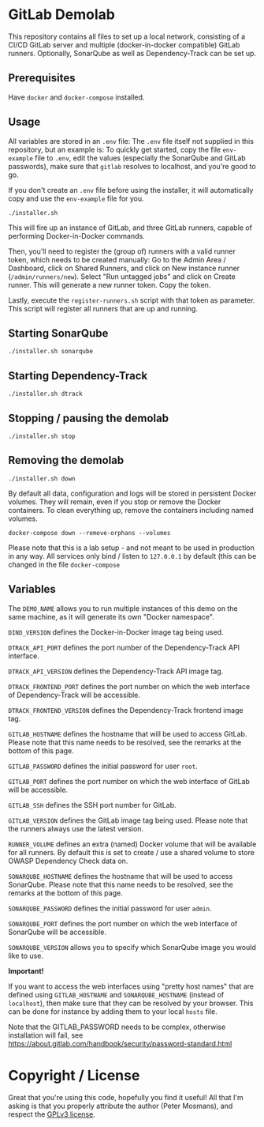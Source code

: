 # GitLab Demolab

This repository contains all files to set up a local network, consisting of a
CI/CD GitLab server and multiple (docker-in-docker compatible) GitLab runners.
Optionally, SonarQube as well as Dependency-Track can be set up.

## Prerequisites

Have `docker` and `docker-compose` installed.

## Usage

All variables are stored in an `.env` file: The `.env` file itself not supplied
in this repository, but an example is: To quickly get started, copy the file
`env-example` file to `.env`, edit the values (especially the SonarQube and
GitLab passwords), make sure that `gitlab` resolves to localhost, and you\'re
good to go.

If you don't create an `.env` file before using the installer, it will
automatically copy and use the `env-example` file for you.

```console
./installer.sh
```

This will fire up an instance of GitLab, and three GitLab runners, capable of
performing Docker-in-Docker commands.

Then, you\'ll need to register the (group of) runners with a valid runner token,
which needs to be created manually: Go to the Admin Area / Dashboard, click on
Shared Runners, and click on New instance runner (`/admin/runners/new`). Select
\"Run untagged jobs\" and click on Create runner. This will generate a new
runner token. Copy the token.

Lastly, execute the `register-runners.sh` script with that token as parameter.
This script will register all runners that are up and running.

## Starting SonarQube

```console
./installer.sh sonarqube
```

## Starting Dependency-Track

```console
./installer.sh dtrack
```

## Stopping / pausing the demolab

```console
./installer.sh stop
```

## Removing the demolab

```console
./installer.sh down
```

By default all data, configuration and logs will be stored in persistent Docker
volumes. They will remain, even if you stop or remove the Docker containers. To
clean everything up, remove the containers including named volumes.

```console
docker-compose down --remove-orphans --volumes
```

Please note that this is a lab setup - and not meant to be used in production in
any way. All services only bind / listen to `127.0.0.1` by default (this can be
changed in the file `docker-compose`

## Variables

The `DEMO_NAME` allows you to run multiple instances of this demo on the same
machine, as it will generate its own \"Docker namespace\".

`DIND_VERSION` defines the Docker-in-Docker image tag being used.

`DTRACK_API_PORT` defines the port number of the Dependency-Track API interface.

`DTRACK_API_VERSION` defines the Dependency-Track API image tag.

`DTRACK_FRONTEND_PORT` defines the port number on which the web interface of
Dependency-Track will be accessible.

`DTRACK_FRONTEND_VERSION` defines the Dependency-Track frontend image tag.

`GITLAB_HOSTNAME` defines the hostname that will be used to access GitLab.
Please note that this name needs to be resolved, see the remarks at the bottom
of this page.

`GITLAB_PASSWORD` defines the initial password for user `root`.

`GITLAB_PORT` defines the port number on which the web interface of GitLab will
be accessible.

`GITLAB_SSH` defines the SSH port number for GitLab.

`GITLAB_VERSION` defines the GitLab image tag being used. Please note that the
runners always use the latest version.

`RUNNER_VOLUME` defines an extra (named) Docker volume that will be available
for all runners. By default this is set to create / use a shared volume to store
OWASP Dependency Check data on.

`SONARQUBE_HOSTNAME` defines the hostname that will be used to access SonarQube.
Please note that this name needs to be resolved, see the remarks at the bottom
of this page.

`SONARQUBE_PASSWORD` defines the initial password for user `admin`.

`SONARQUBE_PORT` defines the port number on which the web interface of SonarQube
will be accessible.

`SONARQUBE_VERSION` allows you to specify which SonarQube image you would like
to use.

**Important!**

If you want to access the web interfaces using \"pretty host names\" that are
defined using `GITLAB_HOSTNAME` and `SONARQUBE_HOSTNAME` (instead of
`localhost`), then make sure that they can be resolved by your browser. This can
be done for instance by adding them to your local `hosts` file.

Note that the GITLAB_PASSWORD needs to be complex, otherwise
installation will fail, see
<https://about.gitlab.com/handbook/security/password-standard.html>

# Copyright / License

Great that you're using this code, hopefully you find it useful! All that I'm
asking is that you properly attribute the author (Peter Mosmans), and respect
the [GPLv3 license](LICENSE).
